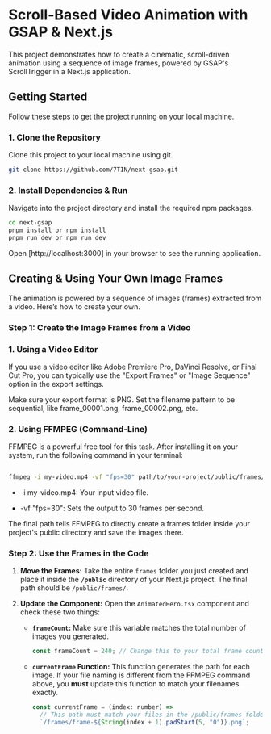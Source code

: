 

# Scroll-Based Video Animation with GSAP & Next.js

This project demonstrates how to create a cinematic, scroll-driven animation using a sequence of image frames, powered by GSAP's ScrollTrigger in a Next.js application.



## Getting Started

Follow these steps to get the project running on your local machine.

### 1. Clone the Repository

Clone this project to your local machine using git.

```bash
git clone https://github.com/7TIN/next-gsap.git
```

### 2. Install Dependencies & Run

Navigate into the project directory and install the required npm packages.

```bash
cd next-gsap
pnpm install or npm install
pnpm run dev or npm run dev
```

Open [http://localhost:3000] in your browser to see the running application.


## Creating & Using Your Own Image Frames

The animation is powered by a sequence of images (frames) extracted from a video. Here’s how to create your own.

### Step 1: Create the Image Frames from a Video

### 1. Using a Video Editor

If you use a video editor like Adobe Premiere Pro, DaVinci Resolve, or Final Cut Pro, you can typically use the "Export Frames" or "Image Sequence" option in the export settings.

Make sure your export format is PNG.
Set the filename pattern to be sequential, like frame_00001.png, frame_00002.png, etc.

### 2. Using FFMPEG (Command-Line)

FFMPEG is a powerful free tool for this task. After installing it on your system, run the following command in your terminal:

```Bash

ffmpeg -i my-video.mp4 -vf "fps=30" path/to/your-project/public/frames/frame-%05d.png
```
- -i my-video.mp4: Your input video file.

- -vf "fps=30": Sets the output to 30 frames per second.

The final path tells FFMPEG to directly create a frames folder inside your project's public directory and save the images there.



### Step 2: Use the Frames in the Code

1.  **Move the Frames:** Take the entire `frames` folder you just created and place it inside the **`/public`** directory of your Next.js project. The final path should be `/public/frames/`.

2.  **Update the Component:** Open the `AnimatedHero.tsx` component and check these two things:

      * **`frameCount`:** Make sure this variable matches the total number of images you generated.
        ```javascript
        const frameCount = 240; // Change this to your total frame count
        ```
      * **`currentFrame` Function:** This function generates the path for each image. If your file naming is different from the FFMPEG command above, you **must** update this function to match your filenames exactly.
        ```javascript
        const currentFrame = (index: number) =>
          // This path must match your files in the /public/frames folder
          `/frames/frame-${String(index + 1).padStart(5, "0")}.png`;
        ```